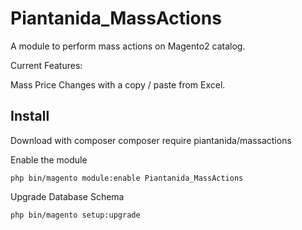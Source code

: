 # Piantanida_MassActions

A module to perform mass actions on Magento2 catalog.

Current Features:

Mass Price Changes with a copy / paste from Excel.

## Install
Download with composer
    composer require piantanida/massactions

Enable the module

    php bin/magento module:enable Piantanida_MassActions

Upgrade Database Schema

    php bin/magento setup:upgrade
   
